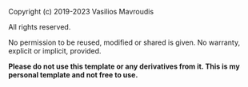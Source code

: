 
Copyright (c) 2019-2023 Vasilios Mavroudis
 
All rights reserved.

No permission to be reused, modified or shared is given. No warranty, explicit or implicit, provided.

**Please do not use this template or any derivatives from it. This is my personal template and not free to use.**
